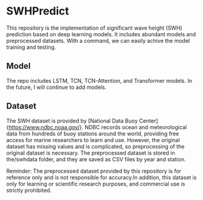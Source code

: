 # SWHPredict
This repository is the implementation of significant wave height (SWH) prediction based on deep learning models. It includes abundant models and preprocessed datasets. With a command, we can easily achive the model training and testing.

## Model

The repo includes LSTM, TCN, TCN-Attention, and Transformer models. In the future, I will continue to add models.

## Dataset

The SWH dataset is provided by [National Data Buoy Center]{https://www.ndbc.noaa.gov/}. NDBC records ocean and meteorological data from hundreds of buoy stations around the world, providing free access for marine researchers to learn and use. However, the original dataset has missing values and is complicated, so preprocessing of the original dataset is necessary. The preprocessed dataset is stored in the/swhdata folder, and they are saved as CSV files by year and station.

Reminder: The preprocessed dataset provided by this repository is for reference only and is not responsible for accuracy.In addition, this dataset is only for learning or scientific research purposes, and commercial use is strictly prohibited.
